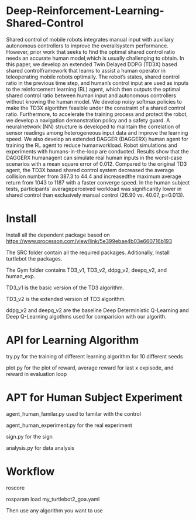 # Deep-Reinforcement-Learning-Shared-Control

Shared control of mobile robots integrates manual input with auxiliary autonomous controllers to improve the overallsystem performance. However, prior work that seeks to find the optimal shared control ratio needs an accurate human model,which is usually challenging to obtain. In this paper, we develop an extended Twin Delayed DDPG (TD3X) based shared controlframework that learns to assist a human operator in teleoperating mobile robots optimally. The robot’s states, shared control ratio in the previous time step, and human’s control input are used as inputs to the reinforcement learning (RL) agent, which then outputs the optimal shared control ratio between human input and autonomous controllers without knowing the human model. We develop noisy softmax policies to make the TD3X algorithm feasible under the constraint of a shared control ratio. Furthermore, to accelerate the training process and protect the robot, we develop a navigation demonstration policy and a safety guard. A neuralnetwork (NN) structure is developed to maintain the correlation of sensor readings among heterogeneous input data and improve the learning speed. We also develop an extended DAGGER (DAGGERX) human agent for training the RL agent to reduce humanworkload. Robot simulations and experiments with humans-in-the-loop are conducted. Results show that the DAGGERX humanagent can simulate real human inputs in the worst-case scenarios with a mean square error of 0.012. Compared to the original TD3 agent, the TD3X based shared control system decreased the average collision number from 387.3 to 44.4 and increasedthe maximum average return from 1043 to 1187 with a faster converge speed. In the human subject tests, participants’ averageperceived workload was significantly lower in shared control than exclusively manual control (26.90 vs. 40.07, p=0.013).

# Install

Install all the dependent package based on 
https://www.processon.com/view/link/5e399ebae4b03e660716b193

The SRC folder contain all the required packages. Aditionally, Install turtlebot the packages.

The Gym folder contains TD3_v1, TD3_v2, ddpg_v2, deepq_v2, and human_exp.

TD3_v1 is the basic version of the TD3 algorithm.

TD3_v2 is the extended version of TD3 algorithm.

ddpg_v2 and deepq_v2 are the baseline Deep Deterministic Q-Learning and Deep Q-Learning algothms used for comparision with our algorith.

# API for Learning Algorithm

try.py for the training of different learning algorithm for 10 different seeds

plot.py for the plot of reward, average reward for last x expisode, and reward in evaluation loop

# APT for Human Subject Experiment

agent_human_familar.py used to familar with the control

agent_human_experiment.py for the real experiment

sign.py for the sign

analysis.py for data analysis

# Workflow

roscore

rosparam load my_turtlebot2_goa.yaml

Then use any algorithm you want to use
